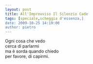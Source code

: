 ```yaml
---
layout: post
title: All'Improvviso Il Silenzio Cade
tags: [speciale,scheggia d'essenza,]
date: 2009-10-25 14:19:00
author: pietro
---
```

Ogni cosa che vedo<br/>cerca di parlarmi<br/>ma è sorda quando chiedo<br/>per favore, di capirmi.
